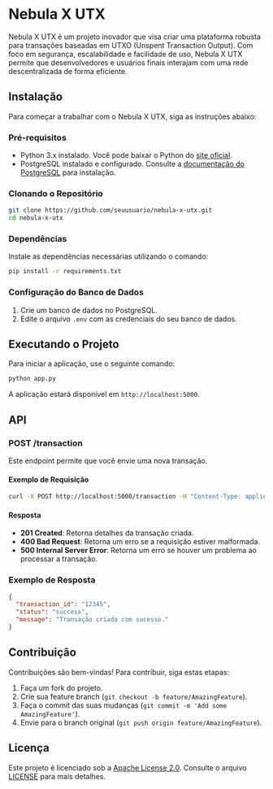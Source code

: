
# Nebula X UTX 


Nebula X UTX é um projeto inovador que visa criar uma plataforma robusta para transações baseadas em UTXO (Unspent Transaction Output). Com foco em segurança, escalabilidade e facilidade de uso, Nebula X UTX permite que desenvolvedores e usuários finais interajam com uma rede descentralizada de forma eficiente.


## Instalação

Para começar a trabalhar com o Nebula X UTX, siga as instruções abaixo:

### Pré-requisitos

- Python 3.x instalado. Você pode baixar o Python do [site oficial](https://www.python.org/downloads/).
- PostgreSQL instalado e configurado. Consulte a [documentação do PostgreSQL](https://www.postgresql.org/docs/) para instalação.

### Clonando o Repositório

```bash
git clone https://github.com/seuusuario/nebula-x-utx.git
cd nebula-x-utx
```

### Dependências

Instale as dependências necessárias utilizando o comando:

```bash
pip install -r requirements.txt
```

### Configuração do Banco de Dados

1. Crie um banco de dados no PostgreSQL.
2. Edite o arquivo `.env` com as credenciais do seu banco de dados.

## Executando o Projeto

Para iniciar a aplicação, use o seguinte comando:

```bash
python app.py
```

A aplicação estará disponível em `http://localhost:5000`.

## API

### POST /transaction

Este endpoint permite que você envie uma nova transação.

#### Exemplo de Requisição

```bash
curl -X POST http://localhost:5000/transaction -H "Content-Type: application/json" -d '{"from": "endereco_de_origem", "to": "endereco_de_destino", "amount": "valor"}'
```

#### Resposta

- **201 Created**: Retorna detalhes da transação criada.
- **400 Bad Request**: Retorna um erro se a requisição estiver malformada.
- **500 Internal Server Error**: Retorna um erro se houver um problema ao processar a transação.

### Exemplo de Resposta

```json
{
  "transaction_id": "12345",
  "status": "success",
  "message": "Transação criada com sucesso."
}
```

## Contribuição

Contribuições são bem-vindas! Para contribuir, siga estas etapas:

1. Faça um fork do projeto.
2. Crie sua feature branch (`git checkout -b feature/AmazingFeature`).
3. Faça o commit das suas mudanças (`git commit -m 'Add some AmazingFeature'`).
4. Envie para o branch original (`git push origin feature/AmazingFeature`).

## Licença

Este projeto é licenciado sob a [Apache License 2.0](https://www.apache.org/licenses/LICENSE-2.0). Consulte o arquivo [LICENSE](LICENSE) para mais detalhes.

